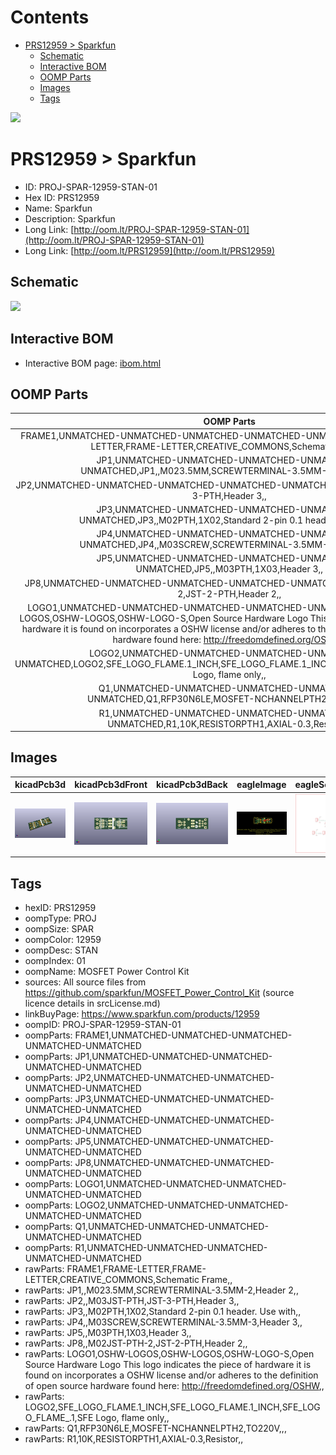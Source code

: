 



Contents
========

* [PRS12959 > Sparkfun](#prs12959--sparkfun)
	* [Schematic](#schematic)
	* [Interactive BOM](#interactive-bom)
	* [OOMP Parts](#oomp-parts)
	* [Images](#images)
	* [Tags](#tags)
  
![][im]
# PRS12959 > Sparkfun

- ID: PROJ-SPAR-12959-STAN-01
- Hex ID: PRS12959
- Name: Sparkfun
- Description: Sparkfun
- Long Link: [http://oom.lt/PROJ-SPAR-12959-STAN-01](http://oom.lt/PROJ-SPAR-12959-STAN-01)
- Long Link: [http://oom.lt/PRS12959](http://oom.lt/PRS12959)

## Schematic
  
![][schem]
## Interactive BOM

- Interactive BOM page: [ibom.html](https://htmlpreview.github.io/?https://github.com/oomlout/oomlout_OOMP_projects/blob/main/PROJ-SPAR-12959-STAN-01/kicad/bom/ibom.html)

## OOMP Parts
  

|OOMP Parts|
| :---: |
|FRAME1,UNMATCHED-UNMATCHED-UNMATCHED-UNMATCHED-UNMATCHED,FRAME1,FRAME-LETTER,FRAME-LETTER,CREATIVE_COMMONS,Schematic Frame,,|
|JP1,UNMATCHED-UNMATCHED-UNMATCHED-UNMATCHED-UNMATCHED,JP1,,M023.5MM,SCREWTERMINAL-3.5MM-2,Header 2,,|
|JP2,UNMATCHED-UNMATCHED-UNMATCHED-UNMATCHED-UNMATCHED,JP2,,M03JST-PTH,JST-3-PTH,Header 3,,|
|JP3,UNMATCHED-UNMATCHED-UNMATCHED-UNMATCHED-UNMATCHED,JP3,,M02PTH,1X02,Standard 2-pin 0.1 header. Use with,,|
|JP4,UNMATCHED-UNMATCHED-UNMATCHED-UNMATCHED-UNMATCHED,JP4,,M03SCREW,SCREWTERMINAL-3.5MM-3,Header 3,,|
|JP5,UNMATCHED-UNMATCHED-UNMATCHED-UNMATCHED-UNMATCHED,JP5,,M03PTH,1X03,Header 3,,|
|JP8,UNMATCHED-UNMATCHED-UNMATCHED-UNMATCHED-UNMATCHED,JP8,,M02JST-PTH-2,JST-2-PTH,Header 2,,|
|LOGO1,UNMATCHED-UNMATCHED-UNMATCHED-UNMATCHED-UNMATCHED,LOGO1,OSHW-LOGOS,OSHW-LOGOS,OSHW-LOGO-S,Open Source Hardware Logo This logo indicates the piece of hardware it is found on incorporates a OSHW license and/or adheres to the definition of open source hardware found here: http://freedomdefined.org/OSHW,,|
|LOGO2,UNMATCHED-UNMATCHED-UNMATCHED-UNMATCHED-UNMATCHED,LOGO2,SFE_LOGO_FLAME.1_INCH,SFE_LOGO_FLAME.1_INCH,SFE_LOGO_FLAME_.1,SFE Logo, flame only,,|
|Q1,UNMATCHED-UNMATCHED-UNMATCHED-UNMATCHED-UNMATCHED,Q1,RFP30N6LE,MOSFET-NCHANNELPTH2,TO220V,,,|
|R1,UNMATCHED-UNMATCHED-UNMATCHED-UNMATCHED-UNMATCHED,R1,10K,RESISTORPTH1,AXIAL-0.3,Resistor,,|

## Images
  
  

|kicadPcb3d|kicadPcb3dFront|kicadPcb3dBack|eagleImage|eagleSchemImage|
| :---: | :---: | :---: | :---: | :---: |
|[![kicadPcb3d](kicadPcb3d_140.png)](kicadPcb3d.png)|[![kicadPcb3dFront](kicadPcb3dFront_140.png)](kicadPcb3dFront.png)|[![kicadPcb3dBack](kicadPcb3dBack_140.png)](kicadPcb3dBack.png)|[![eagleImage](eagleImage_140.png)](eagleImage.png)|[![eagleSchemImage](eagleSchemImage_140.png)](eagleSchemImage.png)|

## Tags

- hexID: PRS12959
- oompType: PROJ
- oompSize: SPAR
- oompColor: 12959
- oompDesc: STAN
- oompIndex: 01
- oompName: MOSFET Power Control Kit
- sources: All source files from https://github.com/sparkfun/MOSFET_Power_Control_Kit (source licence details in srcLicense.md)
- linkBuyPage: https://www.sparkfun.com/products/12959
- oompID: PROJ-SPAR-12959-STAN-01
- oompParts: FRAME1,UNMATCHED-UNMATCHED-UNMATCHED-UNMATCHED-UNMATCHED
- oompParts: JP1,UNMATCHED-UNMATCHED-UNMATCHED-UNMATCHED-UNMATCHED
- oompParts: JP2,UNMATCHED-UNMATCHED-UNMATCHED-UNMATCHED-UNMATCHED
- oompParts: JP3,UNMATCHED-UNMATCHED-UNMATCHED-UNMATCHED-UNMATCHED
- oompParts: JP4,UNMATCHED-UNMATCHED-UNMATCHED-UNMATCHED-UNMATCHED
- oompParts: JP5,UNMATCHED-UNMATCHED-UNMATCHED-UNMATCHED-UNMATCHED
- oompParts: JP8,UNMATCHED-UNMATCHED-UNMATCHED-UNMATCHED-UNMATCHED
- oompParts: LOGO1,UNMATCHED-UNMATCHED-UNMATCHED-UNMATCHED-UNMATCHED
- oompParts: LOGO2,UNMATCHED-UNMATCHED-UNMATCHED-UNMATCHED-UNMATCHED
- oompParts: Q1,UNMATCHED-UNMATCHED-UNMATCHED-UNMATCHED-UNMATCHED
- oompParts: R1,UNMATCHED-UNMATCHED-UNMATCHED-UNMATCHED-UNMATCHED
- rawParts: FRAME1,FRAME-LETTER,FRAME-LETTER,CREATIVE_COMMONS,Schematic Frame,,
- rawParts: JP1,,M023.5MM,SCREWTERMINAL-3.5MM-2,Header 2,,
- rawParts: JP2,,M03JST-PTH,JST-3-PTH,Header 3,,
- rawParts: JP3,,M02PTH,1X02,Standard 2-pin 0.1 header. Use with,,
- rawParts: JP4,,M03SCREW,SCREWTERMINAL-3.5MM-3,Header 3,,
- rawParts: JP5,,M03PTH,1X03,Header 3,,
- rawParts: JP8,,M02JST-PTH-2,JST-2-PTH,Header 2,,
- rawParts: LOGO1,OSHW-LOGOS,OSHW-LOGOS,OSHW-LOGO-S,Open Source Hardware Logo This logo indicates the piece of hardware it is found on incorporates a OSHW license and/or adheres to the definition of open source hardware found here: http://freedomdefined.org/OSHW,,
- rawParts: LOGO2,SFE_LOGO_FLAME.1_INCH,SFE_LOGO_FLAME.1_INCH,SFE_LOGO_FLAME_.1,SFE Logo, flame only,,
- rawParts: Q1,RFP30N6LE,MOSFET-NCHANNELPTH2,TO220V,,,
- rawParts: R1,10K,RESISTORPTH1,AXIAL-0.3,Resistor,,



[im]: kicadPcb3d_450.png
[schem]: eagleSchemImage.png
